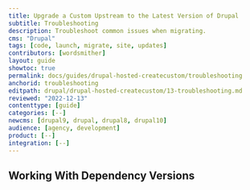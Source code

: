 ```yaml
---
title: Upgrade a Custom Upstream to the Latest Version of Drupal
subtitle: Troubleshooting
description: Troubleshoot common issues when migrating.
cms: "Drupal"
tags: [code, launch, migrate, site, updates]
contributors: [wordsmither]
layout: guide
showtoc: true
permalink: docs/guides/drupal-hosted-createcustom/troubleshooting
anchorid: troubleshooting
editpath: drupal/drupal-hosted-createcustom/13-troubleshooting.md
reviewed: "2022-12-13"
contenttype: [guide]
categories: [--]
newcms: [drupal9, drupal, drupal8, drupal10]
audience: [agency, development]
product: [--]
integration: [--]
---
```


## Working With Dependency Versions

<Partial file="composer-updating.md" />

<Partial file="drupal/troubleshooting-general.md" />